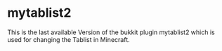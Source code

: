 # mytablist2
This is the last available Version of the bukkit plugin mytablist2 which is used for changing the Tablist in Minecraft.
